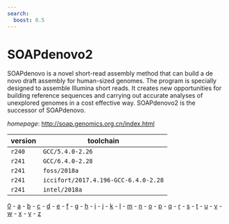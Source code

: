 ```yaml
---
search:
  boost: 0.5
---
```

# SOAPdenovo2

SOAPdenovo is a novel short-read assembly method that can build a   de novo draft assembly for human-sized genomes. The program is specially designed to   assemble Illumina short reads. It creates new opportunities for building reference   sequences and carrying out accurate analyses of unexplored genomes in a cost effective way.   SOAPdenovo2 is the successor of SOAPdenovo.

*homepage*: <http://soap.genomics.org.cn/index.html>

version | toolchain
--------|----------
``r240`` | ``GCC/5.4.0-2.26``
``r241`` | ``GCC/6.4.0-2.28``
``r241`` | ``foss/2018a``
``r241`` | ``iccifort/2017.4.196-GCC-6.4.0-2.28``
``r241`` | ``intel/2018a``

[0](../0/index.md) - [a](../a/index.md) - [b](../b/index.md) - [c](../c/index.md) - [d](../d/index.md) - [e](../e/index.md) - [f](../f/index.md) - [g](../g/index.md) - [h](../h/index.md) - [i](../i/index.md) - [j](../j/index.md) - [k](../k/index.md) - [l](../l/index.md) - [m](../m/index.md) - [n](../n/index.md) - [o](../o/index.md) - [p](../p/index.md) - [q](../q/index.md) - [r](../r/index.md) - [s](../s/index.md) - [t](../t/index.md) - [u](../u/index.md) - [v](../v/index.md) - [w](../w/index.md) - [x](../x/index.md) - [y](../y/index.md) - [z](../z/index.md)

